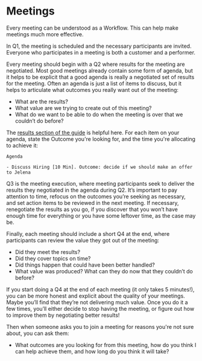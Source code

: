 # Meetings

Every meeting can be understood as a Workflow. This can help make meetings much
more effective. 

In Q1, the meeting is scheduled and the necessary participants are invited.
Everyone who participates in a meeting is both a customer and a
performer.

Every meeting should begin with a Q2 where results for the meeting are
negotiated. Most good meetings already contain some form of agenda, but it helps
to be explicit that a good agenda is really a negotiated set of results for the
meeting. Often an agenda is just a list of items to discuss, but it helps to
articulate what outcomes you really want out of the meeting:

- What are the results? 
- What value are we trying to create out of this meeting? 
- What do we want to be able to do when the meeting is over that we couldn’t do before? 

The [results section of the guide](/workflow/results.html) is helpful here. For each item on your
agenda, state the Outcome you're looking for, and the time you're allocating to
achieve it:

```
Agenda

- Discuss Hiring [10 Min]. Outcome: decide if we should make an offer to Jelena
```

Q3 is the meeting execution, where meeting participants seek to deliver the
results they negotiated in the agenda during Q2. It’s important to pay attention
to time, refocus on the outcomes you’re seeking as necessary, and set action
items to be reviewed in the next meeting. If necessary, renegotiate the results
as you go, if you discover that you won’t have enough time for everything or you
have some leftover time, as the case may be.

Finally, each meeting should include a short Q4 at the end, where participants
can review the value they got out of the meeting: 

- Did they meet the results? 
- Did they cover topics on time? 
- Did things happen that could have been better handled?
- What value was produced? What can they do now that they couldn’t do before?

If you start doing a Q4 at the end of each meeting (it only takes 5 minutes!), you can be more honest and
explicit about the quality of your meetings. Maybe you’ll find that they’re not
delivering much value. Once you do it a few times, you’ll either decide to stop
having the meeting, or figure out how to improve them by negotiating better
results!

Then when someone asks you to join a meeting for reasons you're not sure about,
you can ask them:

- What outcomes are you looking for from this meeting, how do you think I can help achieve them, and how long do you think it will take?
